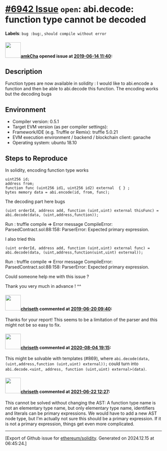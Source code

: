 # [\#6942 Issue](https://github.com/ethereum/solidity/issues/6942) `open`: abi.decode: function type cannot be decoded
**Labels**: `bug :bug:`, `should compile without error`


#### <img src="https://avatars.githubusercontent.com/u/29160563?u=4e5fb26bd4257cae9e20ede33dc5010011c5105b&v=4" width="50">[amkCha](https://github.com/amkCha) opened issue at [2019-06-14 11:40](https://github.com/ethereum/solidity/issues/6942):

## Description

Function types are now available in solidity :  I would like to abi.encode a function and then be able to abi.decode this function. The encoding works but the decoding bugs

## Environment

- Compiler version: 0.5.1 
- Target EVM version (as per compiler settings):
- Framework/IDE (e.g. Truffle or Remix): truffle 5.0.21
- EVM execution environment / backend / blockchain client: ganache
- Operating system: ubuntu 18.10

## Steps to Reproduce

In solidity, encoding function type works
```
uint256 id;
address from;
function func (uint256 id1, uint256 id2) external  { } ; 
bytes memory data = abi.encode(id, from, func);
```

The decoding part here bugs
```
(uint orderId, address add, function (uint,uint) external thisFunc) = abi.decode(data, (uint,address,function));
```
Run : truffle compile
=>  Error message 
CompileError: ParsedContract.sol:88:158: ParserError: Expected primary expression.

I also tried this
```
(uint orderId, address add, function (uint,uint) external func) = abi.decode(data, (uint,address,function(uint,uint) external));
```
Run : truffle compile
=>  Error message 
CompileError: ParsedContract.sol:88:158: ParserError: Expected primary expression.

Could someone help me with this issue ? 

Thank you very much in advance ! ^^

#### <img src="https://avatars.githubusercontent.com/u/9073706?v=4" width="50">[chriseth](https://github.com/chriseth) commented at [2019-06-20 09:40](https://github.com/ethereum/solidity/issues/6942#issuecomment-503956880):

Thanks for your report! This seems to be a limitation of the parser and this might not be so easy to fix.

#### <img src="https://avatars.githubusercontent.com/u/9073706?v=4" width="50">[chriseth](https://github.com/chriseth) commented at [2020-08-04 19:15](https://github.com/ethereum/solidity/issues/6942#issuecomment-668776469):

This might be solvable with templates (#869), where `abi.decode(data, (uint,address,function (uint,uint) external));` could turn into `abi.decode.<uint, address, function (uint,uint) external>(data)`.

#### <img src="https://avatars.githubusercontent.com/u/9073706?v=4" width="50">[chriseth](https://github.com/chriseth) commented at [2021-06-22 12:27](https://github.com/ethereum/solidity/issues/6942#issuecomment-865940534):

This cannot be solved without changing the AST: A function type name is not an elementary type name, but only elementary type name, identifiers and literals can be primary expressions. We would have to add a new AST node type, but I'm actually not sure this should be a primary expression. If it is not a primary expression, things get even more complicated.


-------------------------------------------------------------------------------



[Export of Github issue for [ethereum/solidity](https://github.com/ethereum/solidity). Generated on 2024.12.15 at 06:45:24.]
